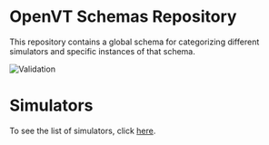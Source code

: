 # OpenVT Schemas Repository

This repository contains a global schema for categorizing different simulators and specific instances of that schema.

![Validation](https://badgen.net/github/checks/OpenVT/OpenVTschema/main?label=validation)

# Simulators

To see the list of simulators, click [here](https://htmlpreview.github.io/?https://github.com/OpenVT/OpenVTschema/blob/main/docs/instances_table.html).

